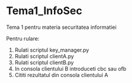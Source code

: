 # Tema1_InfoSec
Tema 1 pentru materia securitatea informatiei

Pentru rulare:
<ol>
  <li> Rulati scriptul key_manager.py</li>
  <li> Rulati scriptul clientA.py</li>
  <li> Rulati scriptul clientB.py</li>
  <li> In consola clientului B introduceti cbc sau ofb</li>
  <li> Cititi rezultatul din consola clientului A</li>
</ol>

